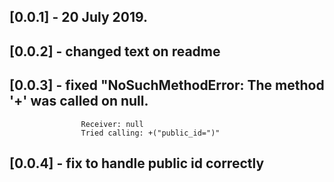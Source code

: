 ## [0.0.1] - 20 July 2019.

## [0.0.2] - changed text on readme
## [0.0.3] - fixed "NoSuchMethodError: The method '+' was called on null.
                    Receiver: null
                    Tried calling: +("public_id=")"
## [0.0.4] - fix to handle public id correctly

